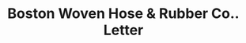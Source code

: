 ---
doi: 10.7916/D8VQ4DN1
date_other: '1890'
date_other_textual: 1890-1899
form: correspondence
genre:
- Letters (correspondence)
name:
- Boston Woven Hose & Rubber Co.
object_in_context_url: https://biggert.cul.columbia.edu/items/view/ave_biggert_00339
subject_hierarchical_geographic:
- Boston, Massachusetts, United States
subject_name:
- Boston Woven Hose & Rubber Co.
title: Boston Woven Hose & Rubber Co.. Letter
sort_title: Boston Woven Hose & Rubber Co.. Letter
call_number: ave_biggert_00339
coordinates:
- 42.35805555555556,-71.06361111111111
pid: ave_biggert_00339
identifiers: ave_biggert_00339
thumbnail: https://derivativo-3.library.columbia.edu/iiif/2/ldpd:344199/full/!256,256/0/native.jpg
permalink: /biggert/ave_biggert_00339/
layout: iiif-image-page
---